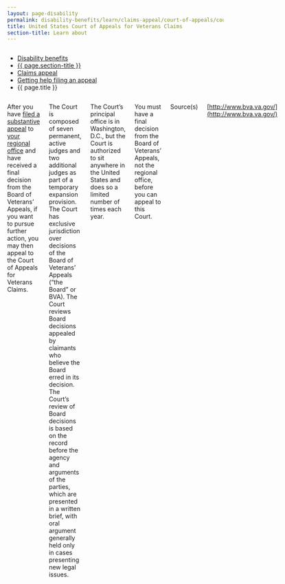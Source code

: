 ```yaml
---
layout: page-disability
permalink: disability-benefits/learn/claims-appeal/court-of-appeals/court-appeals-veterans-claims/index.html
title: United States Court of Appeals for Veterans Claims
section-title: Learn about
---
```


<div class="splash" markdown="0">
<div class="row" markdown="0">
<div class="small-12 columns" markdown="0">

<ul class="breadcrumbs" role="menubar" aria-label="Primary">
<li class="parent"><a href="{{ site.url }}/disability-benefits/">Disability benefits</a></li>
<li class="parent"><a href="{{ site.url }}/disability-benefits/learn/">{{ page.section-title }}</a></li>
<li class="parent"><a href="{{ site.url }}/disability-benefits/learn/claims-appeal/">Claims appeal</a></li>
<li class="parent"><a href="{{ site.url }}/disability-benefits/learn/claims-appeal/court-of-appeals/">Getting help filing an appeal</a></li>
<li class="active">{{ page.title }}</li>
</ul>

</div>
</div>
</div>

<div class="main" role="main" markdown="0">
<div class="section one" markdown="0">
<div class="primary" markdown="0">
<div class="row" markdown="0">
<div class="small-12 columns" markdown="1">

After you have [filed a substantive appeal](http://www.va.gov/vaforms/va/pdf/VA9.pdf) to [your regional office](http://www.benefits.va.gov/benefits/offices.asp) and have received a final decision from the Board of Veterans’ Appeals, if you want to pursue further action, you may then appeal to the Court of Appeals for Veterans Claims.  

The Court is composed of seven permanent, active judges and two additional judges as part of a temporary expansion provision. The Court has exclusive jurisdiction over decisions of the Board of Veterans’ Appeals (“the Board” or BVA). The Court reviews Board decisions appealed by claimants who believe the Board erred in its decision. The Court’s review of Board decisions is based on the record before the agency and arguments of the parties, which are presented in a written brief, with oral argument generally held only in cases presenting new legal issues.

The Court’s principal office is in Washington, D.C., but the Court is authorized to sit anywhere in the United States and does so a limited number of times each year.

You must have a final decision from the Board of Veterans’ Appeals, not the regional office, before you can appeal to this Court.

Source(s)

[http://www.bva.va.gov/](http://www.bva.va.gov/)

</div>
</div>
</div>

</div>
